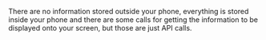There are no information stored outside your phone, everything is stored inside your phone and there are some calls for getting 
the information to be displayed onto your screen, but those are just API calls.
